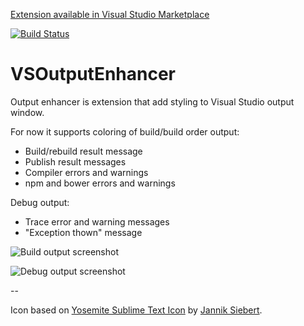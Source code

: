[Extension available in Visual Studio Marketplace](https://visualstudiogallery.msdn.microsoft.com/d2055300-5075-4059-a305-56422f4e29b5)

[![Build Status](https://dev.azure.com/balakin/VSOutputEnhancer/_apis/build/status/nbalakin.VSOutputEnhancer?branchName=master)](https://dev.azure.com/balakin/VSOutputEnhancer/_build/latest?definitionId=24?branchName=master)

# VSOutputEnhancer
Output enhancer is extension that add styling to Visual Studio output window.

For now it supports coloring of build/build order output:  
* Build/rebuild result message
* Publish result messages
* Compiler errors and warnings
* npm and bower errors and warnings

Debug output:
* Trace error and warning messages
* "Exception thown" message

![Build output screenshot](https://cloud.githubusercontent.com/assets/3763386/11503856/4ab01b88-984b-11e5-8921-1ca7135235af.png)

![Debug output screenshot](https://cloud.githubusercontent.com/assets/3763386/11503855/4aa71c54-984b-11e5-8fba-43412aba6348.png)

--

Icon based on [Yosemite Sublime Text Icon](https://dribbble.com/shots/1827862-Yosemite-Sublime-Text-Icon) by [Jannik Siebert](https://dribbble.com/janniks).
